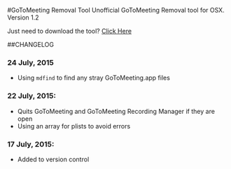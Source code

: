 #GoToMeeting Removal Tool
Unofficial GoToMeeting Removal tool for OSX.  
Version 1.2

Just need to download the tool? [Click Here](https://citrix.sharefile.com/d-s73538a0c6f0445eb)  

##CHANGELOG
### 24 July, 2015
* Using `mdfind` to find any stray GoToMeeting.app files

### 22 July, 2015:
* Quits GoToMeeting and GoToMeeting Recording Manager if they are open
* Using an array for plists to avoid errors

### 17 July, 2015:  
* Added to version control
